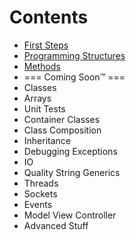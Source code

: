 # Contents
- [First Steps](/OOP/Lectures/Lecture1.md)
- [Programming Structures](/OOP/Lectures/Lecture2.md)
- [Methods](/OOP/Lectures/Lecture3.md)
- === Coming Soon™ ===
- Classes
- Arrays
- Unit Tests
- Container Classes
- Class Composition
- Inheritance
- Debugging Exceptions
- IO
- Quality String Generics
- Threads
- Sockets
- Events
- Model View Controller
- Advanced Stuff